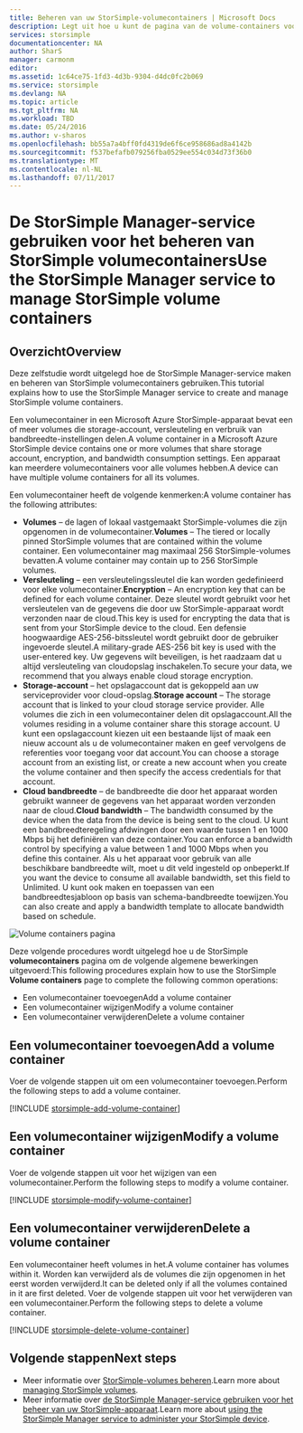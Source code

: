 ```yaml
---
title: Beheren van uw StorSimple-volumecontainers | Microsoft Docs
description: Legt uit hoe u kunt de pagina van de volume-containers voor de StorSimple Manager-service toevoegen, wijzigen of verwijderen van een volumecontainer.
services: storsimple
documentationcenter: NA
author: SharS
manager: carmonm
editor: 
ms.assetid: 1c64ce75-1fd3-4d3b-9304-d4dc0fc2b069
ms.service: storsimple
ms.devlang: NA
ms.topic: article
ms.tgt_pltfrm: NA
ms.workload: TBD
ms.date: 05/24/2016
ms.author: v-sharos
ms.openlocfilehash: bb55a7a4bff0fd4319de6f6ce958686ad8a4142b
ms.sourcegitcommit: f537befafb079256fba0529ee554c034d73f36b0
ms.translationtype: MT
ms.contentlocale: nl-NL
ms.lasthandoff: 07/11/2017
---
```

# <a name="use-the-storsimple-manager-service-to-manage-storsimple-volume-containers"></a><span data-ttu-id="8e574-103">De StorSimple Manager-service gebruiken voor het beheren van StorSimple volumecontainers</span><span class="sxs-lookup"><span data-stu-id="8e574-103">Use the StorSimple Manager service to manage StorSimple volume containers</span></span>
## <a name="overview"></a><span data-ttu-id="8e574-104">Overzicht</span><span class="sxs-lookup"><span data-stu-id="8e574-104">Overview</span></span>
<span data-ttu-id="8e574-105">Deze zelfstudie wordt uitgelegd hoe de StorSimple Manager-service maken en beheren van StorSimple volumecontainers gebruiken.</span><span class="sxs-lookup"><span data-stu-id="8e574-105">This tutorial explains how to use the StorSimple Manager service to create and manage StorSimple volume containers.</span></span>

<span data-ttu-id="8e574-106">Een volumecontainer in een Microsoft Azure StorSimple-apparaat bevat een of meer volumes die storage-account, versleuteling en verbruik van bandbreedte-instellingen delen.</span><span class="sxs-lookup"><span data-stu-id="8e574-106">A volume container in a Microsoft Azure StorSimple device contains one or more volumes that share storage account, encryption, and bandwidth consumption settings.</span></span> <span data-ttu-id="8e574-107">Een apparaat kan meerdere volumecontainers voor alle volumes hebben.</span><span class="sxs-lookup"><span data-stu-id="8e574-107">A device can have multiple volume containers for all its volumes.</span></span> 

<span data-ttu-id="8e574-108">Een volumecontainer heeft de volgende kenmerken:</span><span class="sxs-lookup"><span data-stu-id="8e574-108">A volume container has the following attributes:</span></span>

* <span data-ttu-id="8e574-109">**Volumes** – de lagen of lokaal vastgemaakt StorSimple-volumes die zijn opgenomen in de volumecontainer.</span><span class="sxs-lookup"><span data-stu-id="8e574-109">**Volumes** – The tiered or locally pinned StorSimple volumes that are contained within the volume container.</span></span> <span data-ttu-id="8e574-110">Een volumecontainer mag maximaal 256 StorSimple-volumes bevatten.</span><span class="sxs-lookup"><span data-stu-id="8e574-110">A volume container may contain up to 256 StorSimple volumes.</span></span>
* <span data-ttu-id="8e574-111">**Versleuteling** – een versleutelingssleutel die kan worden gedefinieerd voor elke volumecontainer.</span><span class="sxs-lookup"><span data-stu-id="8e574-111">**Encryption** – An encryption key that can be defined for each volume container.</span></span> <span data-ttu-id="8e574-112">Deze sleutel wordt gebruikt voor het versleutelen van de gegevens die door uw StorSimple-apparaat wordt verzonden naar de cloud.</span><span class="sxs-lookup"><span data-stu-id="8e574-112">This key is used for encrypting the data that is sent from your StorSimple device to the cloud.</span></span> <span data-ttu-id="8e574-113">Een defensie hoogwaardige AES-256-bitssleutel wordt gebruikt door de gebruiker ingevoerde sleutel.</span><span class="sxs-lookup"><span data-stu-id="8e574-113">A military-grade AES-256 bit key is used with the user-entered key.</span></span> <span data-ttu-id="8e574-114">Uw gegevens wilt beveiligen, is het raadzaam dat u altijd versleuteling van cloudopslag inschakelen.</span><span class="sxs-lookup"><span data-stu-id="8e574-114">To secure your data, we recommend that you always enable cloud storage encryption.</span></span>
* <span data-ttu-id="8e574-115">**Storage-account** – het opslagaccount dat is gekoppeld aan uw serviceprovider voor cloud-opslag.</span><span class="sxs-lookup"><span data-stu-id="8e574-115">**Storage account** – The storage account that is linked to your cloud storage service provider.</span></span> <span data-ttu-id="8e574-116">Alle volumes die zich in een volumecontainer delen dit opslagaccount.</span><span class="sxs-lookup"><span data-stu-id="8e574-116">All the volumes residing in a volume container share this storage account.</span></span> <span data-ttu-id="8e574-117">U kunt een opslagaccount kiezen uit een bestaande lijst of maak een nieuw account als u de volumecontainer maken en geef vervolgens de referenties voor toegang voor dat account.</span><span class="sxs-lookup"><span data-stu-id="8e574-117">You can choose a storage account from an existing list, or create a new account when you create the volume container and then specify the access credentials for that account.</span></span>
* <span data-ttu-id="8e574-118">**Cloud bandbreedte** – de bandbreedte die door het apparaat worden gebruikt wanneer de gegevens van het apparaat worden verzonden naar de cloud.</span><span class="sxs-lookup"><span data-stu-id="8e574-118">**Cloud bandwidth** – The bandwidth consumed by the device when the data from the device is being sent to the cloud.</span></span> <span data-ttu-id="8e574-119">U kunt een bandbreedteregeling afdwingen door een waarde tussen 1 en 1000 Mbps bij het definiëren van deze container.</span><span class="sxs-lookup"><span data-stu-id="8e574-119">You can enforce a bandwidth control by specifying a value between 1 and 1000 Mbps when you define this container.</span></span> <span data-ttu-id="8e574-120">Als u het apparaat voor gebruik van alle beschikbare bandbreedte wilt, moet u dit veld ingesteld op onbeperkt.</span><span class="sxs-lookup"><span data-stu-id="8e574-120">If you want the device to consume all available bandwidth, set this field to Unlimited.</span></span> <span data-ttu-id="8e574-121">U kunt ook maken en toepassen van een bandbreedtesjabloon op basis van schema-bandbreedte toewijzen.</span><span class="sxs-lookup"><span data-stu-id="8e574-121">You can also create and apply a bandwidth template to allocate bandwidth based on schedule.</span></span>

![Volume containers pagina](./media/storsimple-manage-volume-containers/HCS_VolumeContainersPage.png)

<span data-ttu-id="8e574-123">Deze volgende procedures wordt uitgelegd hoe u de StorSimple **volumecontainers** pagina om de volgende algemene bewerkingen uitgevoerd:</span><span class="sxs-lookup"><span data-stu-id="8e574-123">This following procedures explain how to use the StorSimple **Volume containers** page to complete the following common operations:</span></span>

* <span data-ttu-id="8e574-124">Een volumecontainer toevoegen</span><span class="sxs-lookup"><span data-stu-id="8e574-124">Add a volume container</span></span> 
* <span data-ttu-id="8e574-125">Een volumecontainer wijzigen</span><span class="sxs-lookup"><span data-stu-id="8e574-125">Modify a volume container</span></span> 
* <span data-ttu-id="8e574-126">Een volumecontainer verwijderen</span><span class="sxs-lookup"><span data-stu-id="8e574-126">Delete a volume container</span></span> 

## <a name="add-a-volume-container"></a><span data-ttu-id="8e574-127">Een volumecontainer toevoegen</span><span class="sxs-lookup"><span data-stu-id="8e574-127">Add a volume container</span></span>
<span data-ttu-id="8e574-128">Voer de volgende stappen uit om een volumecontainer toevoegen.</span><span class="sxs-lookup"><span data-stu-id="8e574-128">Perform the following steps to add a volume container.</span></span>

[!INCLUDE [storsimple-add-volume-container](../../includes/storsimple-add-volume-container.md)]

## <a name="modify-a-volume-container"></a><span data-ttu-id="8e574-129">Een volumecontainer wijzigen</span><span class="sxs-lookup"><span data-stu-id="8e574-129">Modify a volume container</span></span>
<span data-ttu-id="8e574-130">Voer de volgende stappen uit voor het wijzigen van een volumecontainer.</span><span class="sxs-lookup"><span data-stu-id="8e574-130">Perform the following steps to modify a volume container.</span></span>

[!INCLUDE [storsimple-modify-volume-container](../../includes/storsimple-modify-volume-container.md)]

## <a name="delete-a-volume-container"></a><span data-ttu-id="8e574-131">Een volumecontainer verwijderen</span><span class="sxs-lookup"><span data-stu-id="8e574-131">Delete a volume container</span></span>
<span data-ttu-id="8e574-132">Een volumecontainer heeft volumes in het.</span><span class="sxs-lookup"><span data-stu-id="8e574-132">A volume container has volumes within it.</span></span> <span data-ttu-id="8e574-133">Worden kan verwijderd als de volumes die zijn opgenomen in het eerst worden verwijderd.</span><span class="sxs-lookup"><span data-stu-id="8e574-133">It can be deleted only if all the volumes contained in it are first deleted.</span></span> <span data-ttu-id="8e574-134">Voer de volgende stappen uit voor het verwijderen van een volumecontainer.</span><span class="sxs-lookup"><span data-stu-id="8e574-134">Perform the following steps to delete a volume container.</span></span>

[!INCLUDE [storsimple-delete-volume-container](../../includes/storsimple-delete-volume-container.md)]

## <a name="next-steps"></a><span data-ttu-id="8e574-135">Volgende stappen</span><span class="sxs-lookup"><span data-stu-id="8e574-135">Next steps</span></span>
* <span data-ttu-id="8e574-136">Meer informatie over [StorSimple-volumes beheren](storsimple-manage-volumes.md).</span><span class="sxs-lookup"><span data-stu-id="8e574-136">Learn more about [managing StorSimple volumes](storsimple-manage-volumes.md).</span></span> 
* <span data-ttu-id="8e574-137">Meer informatie over [de StorSimple Manager-service gebruiken voor het beheer van uw StorSimple-apparaat](storsimple-manager-service-administration.md).</span><span class="sxs-lookup"><span data-stu-id="8e574-137">Learn more about [using the StorSimple Manager service to administer your StorSimple device](storsimple-manager-service-administration.md).</span></span>

